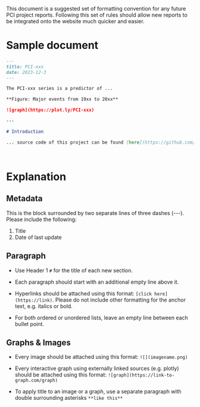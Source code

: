 
This document is a suggested set of formatting convention for any future PCI project reports. Following this set of rules should allow new reports to be integrated onto the website much quicker and easier.

# Sample document
```markdown
---
title: PCI-xxx
date: 2023-12-3
---

The PCI-xxx series is a predictor of ...

**Figure: Major events from 19xx to 20xx**

![graph](https://plot.ly/PCI-xxx)

---

# Introduction

... source code of this project can be found [here](https://github.com/PCI-xxx)




```

# Explanation

## Metadata

This is the block surrounded by two separate lines of three dashes (---). Please include the following:

1. Title
2. Date of last update

## Paragraph

- Use Header 1 `#` for the title of each new section.

- Each paragraph should start with an additional empty line above it.

- Hyperlinks should be attached using this format: `[click here](https://link)`. Please do not include other formatting for the anchor text, e.g. italics or bold.

- For both ordered or unordered lists, leave an empty line between each bullet point.

## Graphs & Images

- Every image should be attached using this format: `![](imagename.png)`

- Every interactive graph using externally linked sources (e.g. plotly) should be attached using this format: `![graph](https://link-to-graph.com/graph)`

- To apply title to an image or a graph, use a separate paragraph with double surrounding asterisks `**like this**`
